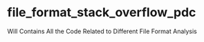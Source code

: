 # file_format_stack_overflow_pdc
Will Contains All the Code  Related to  Different File Format Analysis 
